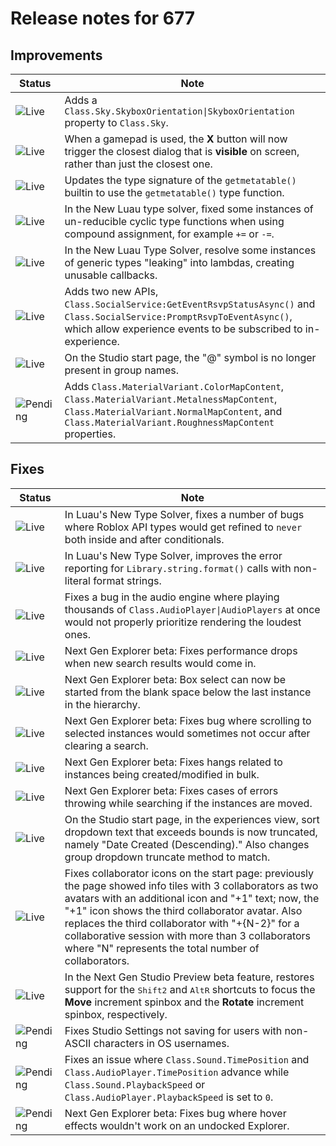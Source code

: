 # Release notes for 677

## Improvements

| Status | Note |
|--------|------|
| ![Live](https://img.shields.io/badge/Live-009E57?style=flat)  | Adds a `Class.Sky.SkyboxOrientation\|SkyboxOrientation` property to `Class.Sky`. |
| ![Live](https://img.shields.io/badge/Live-009E57?style=flat)  | When a gamepad is used, the **X** button will now trigger the closest dialog that is **visible** on screen, rather than just the closest one. |
| ![Live](https://img.shields.io/badge/Live-009E57?style=flat)  | Updates the type signature of the `getmetatable()` builtin to use the `getmetatable()` type function. |
| ![Live](https://img.shields.io/badge/Live-009E57?style=flat)  | In the New Luau type solver, fixed some instances of un-reducible cyclic type functions when using compound assignment, for example `+=` or `-=`. |
| ![Live](https://img.shields.io/badge/Live-009E57?style=flat)  | In the New Luau Type Solver, resolve some instances of generic types "leaking" into lambdas, creating unusable callbacks. |
| ![Live](https://img.shields.io/badge/Live-009E57?style=flat)  | Adds two new APIs, `Class.SocialService:GetEventRsvpStatusAsync()` and `Class.SocialService:PromptRsvpToEventAsync()`, which allow experience events to be subscribed to in-experience. |
| ![Live](https://img.shields.io/badge/Live-009E57?style=flat)  | On the Studio start page, the "@" symbol is no longer present in group names. |
| ![Pending](https://img.shields.io/badge/Pending-DEA517?style=flat)  | Adds `Class.MaterialVariant.ColorMapContent`, `Class.MaterialVariant.MetalnessMapContent`, `Class.MaterialVariant.NormalMapContent`, and `Class.MaterialVariant.RoughnessMapContent` properties. |
## Fixes

| Status | Note |
|--------|------|
| ![Live](https://img.shields.io/badge/Live-009E57?style=flat)  | In Luau's New Type Solver, fixes a number of bugs where Roblox API types would get refined to `never` both inside and after conditionals. |
| ![Live](https://img.shields.io/badge/Live-009E57?style=flat)  | In Luau's New Type Solver, improves the error reporting for `Library.string.format()` calls with non-literal format strings. |
| ![Live](https://img.shields.io/badge/Live-009E57?style=flat)  | Fixes a bug in the audio engine where playing thousands of `Class.AudioPlayer\|AudioPlayers` at once would not properly prioritize rendering the loudest ones. |
| ![Live](https://img.shields.io/badge/Live-009E57?style=flat)  | Next Gen Explorer beta: Fixes performance drops when new search results would come in. |
| ![Live](https://img.shields.io/badge/Live-009E57?style=flat)  | Next Gen Explorer beta: Box select can now be started from the blank space below the last instance in the hierarchy. |
| ![Live](https://img.shields.io/badge/Live-009E57?style=flat)  | Next Gen Explorer beta: Fixes bug where scrolling to selected instances would sometimes not occur after clearing a search. |
| ![Live](https://img.shields.io/badge/Live-009E57?style=flat)  | Next Gen Explorer beta: Fixes hangs related to instances being created/modified in bulk. |
| ![Live](https://img.shields.io/badge/Live-009E57?style=flat)  | Next Gen Explorer beta: Fixes cases of errors throwing while searching if the instances are moved. |
| ![Live](https://img.shields.io/badge/Live-009E57?style=flat)  | On the Studio start page, in the experiences view, sort dropdown text that exceeds bounds is now truncated, namely "Date Created (Descending)." Also changes group dropdown truncate method to match. |
| ![Live](https://img.shields.io/badge/Live-009E57?style=flat)  | Fixes collaborator icons on the start page: previously the page showed info tiles with 3 collaborators as two avatars with an additional icon and "+1" text; now, the "+1" icon shows the third collaborator avatar. Also replaces the third collaborator with "+{N-2}" for a collaborative session with more than 3 collaborators where "N" represents the total number of collaborators. |
| ![Live](https://img.shields.io/badge/Live-009E57?style=flat)  | In the Next Gen Studio Preview beta feature, restores support for the <kbd>Shift</kbd><kbd>2</kbd> and <kbd>Alt</kbd><kbd>R</kbd> shortcuts to focus the **Move** increment spinbox and the **Rotate** increment spinbox, respectively. |
| ![Pending](https://img.shields.io/badge/Pending-DEA517?style=flat)  | Fixes Studio Settings not saving for users with non-ASCII characters in OS usernames. |
| ![Pending](https://img.shields.io/badge/Pending-DEA517?style=flat)  | Fixes an issue where `Class.Sound.TimePosition` and `Class.AudioPlayer.TimePosition` advance while `Class.Sound.PlaybackSpeed` or `Class.AudioPlayer.PlaybackSpeed` is set to `0`. |
| ![Pending](https://img.shields.io/badge/Pending-DEA517?style=flat)  | Next Gen Explorer beta: Fixes bug where hover effects wouldn't work on an undocked Explorer. |

